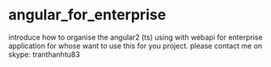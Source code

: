 # angular_for_enterprise
introduce how to organise the angular2 (ts) using with webapi for enterprise application
for whose want to use this for you project. please contact me on skype: tranthanhtu83
